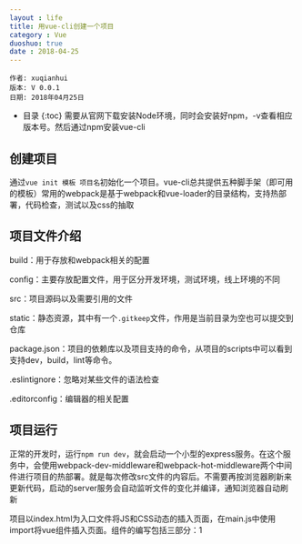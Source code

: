 ```yaml
---
layout : life
title: 用vue-cli创建一个项目
category : Vue
duoshuo: true
date : 2018-04-25
---
```


	作者: xuqianhui
	版本: V 0.0.1
	日期: 2018年04月25日

<!-- more -->

  * 目录
  {:toc}
需要从官网下载安装Node环境，同时会安装好npm，-v查看相应版本号。然后通过npm安装vue-cli

## 创建项目

通过`vue init 模板 项目名`初始化一个项目。vue-cli总共提供五种脚手架（即可用的模板）常用的webpack是基于webpack和vue-loader的目录结构，支持热部署，代码检查，测试以及css的抽取
## 项目文件介绍
build：用于存放和webpack相关的配置

config：主要存放配置文件，用于区分开发环境，测试环境，线上环境的不同

src：项目源码以及需要引用的文件

static：静态资源，其中有一个`.gitkeep`文件，作用是当前目录为空也可以提交到仓库

package.json：项目的依赖库以及项目支持的命令，从项目的scripts中可以看到支持dev，build，lint等命令。

.eslintignore：忽略对某些文件的语法检查

.editorconfig：编辑器的相关配置

## 项目运行

正常的开发时，运行`npm run dev`，就会启动一个小型的express服务。在这个服务中，会使用webpack-dev-middleware和webpack-hot-middleware两个中间件进行项目的热部署。就是每次修改src文件的内容后。不需要再按浏览器刷新来更新代码，启动的server服务会自动监听文件的变化并编译，通知浏览器自动刷新

项目以index.html为入口文件将JS和CSS动态的插入页面，在main.js中使用import将vue组件插入页面。组件的编写包括三部分：1<template>2<script>：通过export default 返回一个对象里面包含的一些属性等等，在别的地方通过import引用，通过compoments注册可以使用标签3<style>


